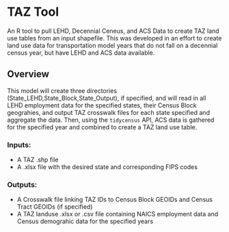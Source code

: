 # TAZ Tool
An R tool to pull LEHD, Decennial Ceneus, and ACS Data to create TAZ land use tables from an input shapefile. This was developed in an effort to create
land use data for transportation model years that do not fall on a decennial census year, but have LEHD and ACS data available.
## Overview
This model will create three directories (State_LEHD,State_Block,State_Output), if specified, and will read in all LEHD employment data for the specified states, their Census Block geograhies, and output TAZ crosswalk files for each state specified and aggregate the data. Then, using the `tidycensus` API, ACS data is gathered for the specified year and combined to create a TAZ land use table.


### Inputs:
- A TAZ .shp file
- A .xlsx file with the desired state and corresponding FIPS codes
### Outputs:
- A Crosswalk file linking TAZ IDs to Census Block GEOIDs and Census Tract GEOIDs (if specified)
- A TAZ landuse .xlsx or .csv file containing NAICS employment data and Census demograhic data for the specified years
